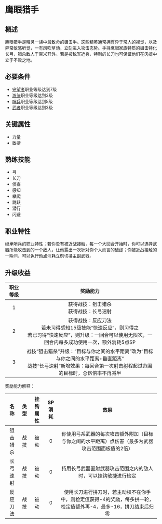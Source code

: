 # 鹰眼猎手

## 概述

鹰眼猎手是精灵一族中最致命的狙击手。这些精英通常拥有异于常人的视觉，以及异常敏感听觉，一有风吹草动，立刻进入攻击态势。手持鹰眼家族特质的狙击特化长弓，猎杀敌人于百米开外。若是被敌军近身，特制的长刀也可保证他们在肉搏中立于不败之地。

## 必要条件

* <a href="../../elfFamily/watcher" target="_blank">守望者</a>职业等级达到7级
* <a href="../../elfFamily/ranger" target="_blank">游侠</a>职业等级达到3级
* <a href="../../../basicJob/Sentinel" target="_blank">哨兵</a>职业等级达到5级
* <a href="../../../basicJob/Warrior" target="_blank">武者</a>职业等级达到3级

## 关键属性

* 力量
* 敏捷

## 熟练技能

* 弓
* 长刀
* 侦查
* 感知
* 攀爬
* 跳跃
* 潜行
* 闪避

## 职业特性

继承哨兵的职业特性；若你没有被近战接触，每一个大回合开始时，你可以选择武器所能攻击到的一个敌人，让他露出一次针对你个人而言的破绽；你被近战接触的一瞬间，可以免行动点消耗立刻切换主副武器。

## 升级收益

职业等级|奖励能力
:--:|:--:
1|获得战技：狙击猎杀<br>获得战技：长弓速射
2|获得战技：反应刀法<br>若未习得感知15级技能“快速反应”，则习得之<br>若已习得“快速反应”，则升级：一回合可以使用无限次，一回合内每多成功使用一次，额外消耗5点SP
3|战技“狙击猎杀”升级：“目标与你之间的水平距离”改为“目标与你之间的水平距离+垂直距离”<br>战技“长弓速射”新增效果：每回合第一次射击射程超过范围的目标时，总伤倍率不再减半

奖励能力解释：

名称|类型|挂钩属性|SP消耗|效果
:--:|:--:|:--:|:--:|:--:
狙击猎杀|战技|被动|0|你使用弓系武器的每次攻击额外附加（目标与你之间的水平距离）点伤害（最多为武器攻击范围面板值的2倍）
长弓速射|战技|被动|0|持用长弓武器直射武器攻击范围之内的敌人时，可以挂钩敏捷进行检定
反应刀法|战技|被动|0|使用长刀进行拼刀时，若主动权不在你手中，则检定值获得-4的奖励，每多拼一轮，检定值额外再-4，最多-16，拼刀结束后归零
